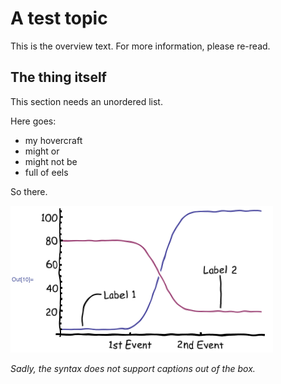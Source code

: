 # A test topic

This is the overview text. For more information, please re-read.

## The thing itself

This section needs an unordered list.

Here goes:

* my hovercraft
* might or
* might not be
* full of eels

So there.

![Sadly, the syntax does not support captions out of the box.](diagram-1.png)

*Sadly, the syntax does not support captions out of the box.*
